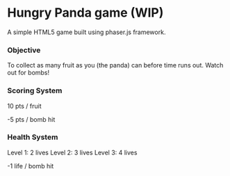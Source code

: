 # Hungry Panda game (WIP)

A simple HTML5 game built using phaser.js framework.

### Objective
To collect as many fruit as you (the panda) can before time runs out.  Watch out for bombs!

### Scoring System
10 pts / fruit

-5 pts / bomb hit

### Health System
Level 1:  2 lives
Level 2:  3 lives
Level 3:  4 lives

-1 life / bomb hit

